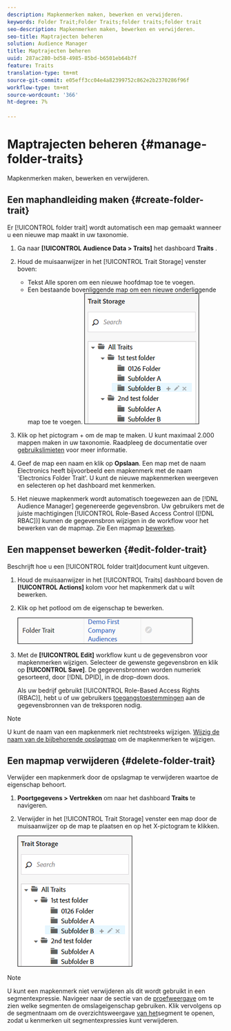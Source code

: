 ```yaml
---
description: Mapkenmerken maken, bewerken en verwijderen.
keywords: Folder Trait;Folder Traits;folder traits;folder trait
seo-description: Mapkenmerken maken, bewerken en verwijderen.
seo-title: Maptrajecten beheren
solution: Audience Manager
title: Maptrajecten beheren
uuid: 287ac280-bd58-4985-85bd-b6501eb64b7f
feature: Traits
translation-type: tm+mt
source-git-commit: e05eff3cc04e4a82399752c862e2b2370286f96f
workflow-type: tm+mt
source-wordcount: '366'
ht-degree: 7%

---
```



# Maptrajecten beheren {#manage-folder-traits}

Mapkenmerken maken, bewerken en verwijderen.

## Een maphandleiding maken {#create-folder-trait}

Er [!UICONTROL folder trait] wordt automatisch een map gemaakt wanneer u een nieuwe map maakt in uw taxonomie.

<!-- create-folder-trait.xml -->

1. Ga naar **[!UICONTROL Audience Data > Traits]** het dashboard **Traits** .
1. Houd de muisaanwijzer in het [!UICONTROL Trait Storage] venster boven:

   * Tekst Alle sporen om een nieuwe hoofdmap toe te voegen.
   * Een bestaande bovenliggende map om een nieuwe onderliggende map toe te voegen.
   ![](assets/folder_traits_create.PNG)

1. Klik op het pictogram + om de map te maken. U kunt maximaal 2.000 mappen maken in uw taxonomie. Raadpleeg de documentatie over [gebruikslimieten](../../features/administration/usage-limits.md) voor meer informatie.
1. Geef de map een naam en klik op **Opslaan**. Een map met de naam Electronics heeft bijvoorbeeld een mapkenmerk met de naam &#39;Electronics Folder Trait&#39;. U kunt de nieuwe mapkenmerken weergeven en selecteren op het dashboard met kenmerken.
1. Het nieuwe mapkenmerk wordt automatisch toegewezen aan de [!DNL Audience Manager] gegenereerde gegevensbron. Uw gebruikers met de juiste machtigingen [!UICONTROL Role-Based Access Control ([!DNL RBAC])] kunnen de gegevensbron wijzigen in de workflow voor het bewerken van de mapmap. Zie Een mapmap [bewerken](../../features/traits/manage-folder-traits.md#edit-folder-trait).

## Een mappenset bewerken {#edit-folder-trait}

Beschrijft hoe u een [!UICONTROL folder trait]document kunt uitgeven.

<!-- edit-folder-trait.xml -->

1. Houd de muisaanwijzer in het [!UICONTROL Traits] dashboard boven de **[!UICONTROL Actions]** kolom voor het mapkenmerk dat u wilt bewerken.
1. Klik op het potlood om de eigenschap te bewerken.

   ![](assets/folder_traits_edit_border.png)

1. Met de **[!UICONTROL Edit]** workflow kunt u de gegevensbron voor mapkenmerken wijzigen. Selecteer de gewenste gegevensbron en klik op **[!UICONTROL Save]**. De gegevensbronnen worden numeriek gesorteerd, door [!DNL DPID], in de drop-down doos.

   Als uw bedrijf gebruikt [!UICONTROL Role-Based Access Rights (RBAC)], hebt u of uw gebruikers [toegangstoestemmingen](../../features/traits/about-folder-traits.md#role-based-access-controls) aan de gegevensbronnen van de treksporen nodig.

>[!NOTE]
>
>U kunt de naam van een mapkenmerk niet rechtstreeks wijzigen. [Wijzig de naam van de bijbehorende opslagmap](../../features/traits/trait-storage.md#rename-delete-trait-storage-folder) om de mapkenmerken te wijzigen.

## Een mapmap verwijderen {#delete-folder-trait}

Verwijder een mapkenmerk door de opslagmap te verwijderen waartoe de eigenschap behoort.

<!-- delete-folder-trait.xml -->

1. **Poortgegevens > Vertrekken** om naar het dashboard **Traits** te navigeren.
1. Verwijder in het [!UICONTROL Trait Storage] venster een map door de muisaanwijzer op de map te plaatsen en op het X-pictogram te klikken.

   ![Stap resultaat](assets/folder_traits_create.PNG)

>[!NOTE]
>
>U kunt een mapkenmerk niet verwijderen als dit wordt gebruikt in een segmentexpressie. Navigeer naar de sectie van de [proefweergave](../../features/traits/trait-details-page.md) om te zien welke segmenten de omslageigenschap gebruiken. Klik vervolgens op de segmentnaam om de overzichtsweergave [van het](../../features/segments/segment-summary-view.md)segment te openen, zodat u kenmerken uit segmentexpressies kunt verwijderen.